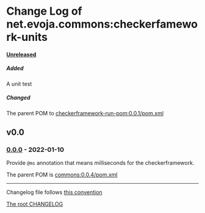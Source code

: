 # Change Log of net.evoja.commons:checkerfamework-units

<!---
#### [Unreleased][unreleased]
##### Added
##### Changed
##### Deprecated
##### Removed
##### Fixed
##### Security
##### Broken
--->


#### [Unreleased][unreleased]

##### Added
A unit test

##### Changed
The parent POM to [checkerframework-run-pom:0.0.1/pom.xml](https://github.com/evoja/java-commons/blob/checkerframework-run-pom/0.0.1/java/pom.xml)



## v0.0


<!--- ### [0.0.1] - [2022-01-04][c-0.0.1] --->

### [0.0.0] - 2022-01-10

Provide `@ms` annotation that means milliseconds for the checkerframework.

The parent POM is [commons:0.0.4/pom.xml](https://github.com/evoja/java-commons/blob/commons/0.0/4/java/pom.xml)





------------
Changelog file follows [this convention](https://keepachangelog.com/)

[The root CHANGELOG](/CHANGELOG.md)


[unreleased]: https://github.com/evoja/java-commons/compare/checkerfamework-units/0.0.0...master

[c-0.0.1]: https://github.com/evoja/java-commons/compare/checkerfamework-units/0.0.0...checkerfamework-units/0.0.1
[0.0.1]: https://github.com/evoja/java-commons/tree/checkerfamework-units/0.0.1

[0.0.0]: https://github.com/evoja/java-commons/tree/checkerfamework-units/0.0.0
